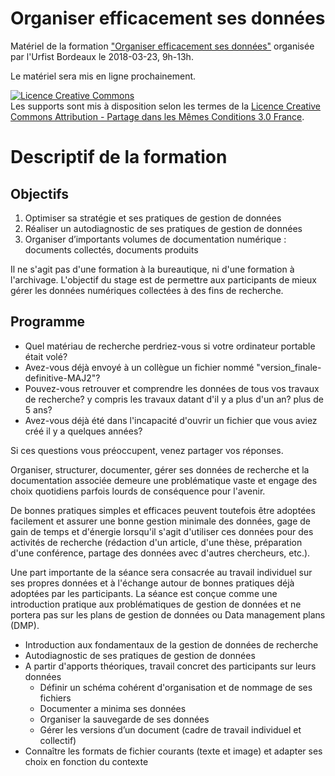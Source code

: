 # Organiser efficacement ses données
Matériel de la formation ["Organiser efficacement ses données"](https://sygefor.reseau-urfist.fr/#!/training/7131/7750) organisée par l'Urfist Bordeaux  le 2018-03-23, 9h-13h.

Le matériel sera mis en ligne prochainement.

<a rel="license" href="http://creativecommons.org/licenses/by-sa/3.0/fr/"><img alt="Licence Creative Commons" style="border-width:0" src="https://i.creativecommons.org/l/by-sa/3.0/fr/88x31.png" /></a><br />Les supports sont mis à disposition selon les termes de la <a rel="license" href="http://creativecommons.org/licenses/by-sa/3.0/fr/">Licence Creative Commons Attribution -  Partage dans les Mêmes Conditions 3.0 France</a>.

# Descriptif de la formation
## Objectifs
1. Optimiser sa stratégie et ses pratiques de gestion de données
2. Réaliser un autodiagnostic de ses pratiques de gestion de données
3. Organiser d’importants volumes de documentation numérique : documents collectés, documents produits

Il ne s'agit pas d'une formation à la bureautique, ni d'une formation à l'archivage. L'objectif du stage est de permettre aux participants de mieux gérer les données numériques collectées à des fins de recherche.

## Programme

* Quel matériau de recherche perdriez-vous si votre ordinateur portable était volé?
* Avez-vous déjà envoyé à un collègue un fichier nommé "version_finale-definitive-MAJ2"?
* Pouvez-vous retrouver et comprendre les données de tous vos travaux de recherche? y compris les travaux datant d'il y a plus d'un an? plus de 5 ans?
* Avez-vous déjà été dans l'incapacité d'ouvrir un fichier que vous aviez créé il y a quelques années?

Si ces questions vous préoccupent, venez partager vos réponses.

Organiser, structurer, documenter, gérer ses données de recherche et la documentation associée demeure une problématique vaste et engage des choix quotidiens parfois lourds de conséquence pour l'avenir.

De bonnes pratiques simples et efficaces peuvent toutefois être adoptées facilement et assurer une bonne gestion minimale des données, gage de gain de temps et d'énergie lorsqu'il s'agit d'utiliser ces données pour des activités de recherche (rédaction d'un article, d'une thèse, préparation d'une conférence, partage des données avec d'autres chercheurs, etc.).

Une part importante de la séance sera consacrée au travail individuel sur ses propres données et à l'échange autour de bonnes pratiques déjà adoptées par les participants. La séance est conçue comme une introduction pratique aux problématiques de gestion de données et ne portera pas sur les plans de gestion de données ou Data management plans (DMP).

* Introduction aux fondamentaux de la gestion de données de recherche 
* Autodiagnostic de ses pratiques de gestion de données
* A partir d'apports théoriques, travail concret des participants sur leurs données
  * Définir un schéma cohérent d'organisation et de nommage de ses fichiers
  * Documenter a minima ses données
  * Organiser la sauvegarde de ses données
  * Gérer les versions d’un document (cadre de travail individuel et collectif)
* Connaître les formats de fichier courants (texte et image) et adapter ses choix en fonction du contexte

